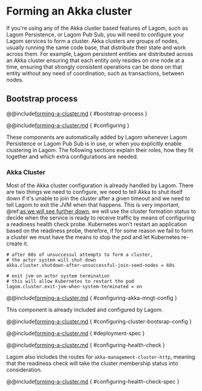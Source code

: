# Forming an Akka cluster

If you're using any of the Akka cluster based features of Lagom, such as Lagom Persistence, or Lagom Pub Sub, you will need to configure your Lagom services to form a cluster. Akka clusters are groups of nodes, usually running the same code base, that distribute their state and work across them. For example, Lagom persistent entities are distributed across an Akka cluster ensuring that each entity only resides on one node at a time, ensuring that strongly consistent operations can be done on that entity without any need of coordination, such as transactions, between nodes.

## Bootstrap process

@@include[forming-a-cluster.md](../includes/forming-a-cluster.md) { #bootstrap-process }

@@include[forming-a-cluster.md](../includes/forming-a-cluster.md) { #configuring }

These components are automatically added by Lagom whenever Lagom Persistence or Lagom Pub Sub is in use, or when you explicitly enable clustering in Lagom. The following sections explain their roles, how they fit together and which extra configurations are needed.

### Akka Cluster

Most of the Akka cluster configuration is already handled by Lagom. There are two things we need to configure, we need to tell Akka to shut itself down if it's unable to join the cluster after a given timeout and we need to tell Lagom to exit the JVM when that happens. This is very important, @ref:[as we will see further down](#health-checks), we will use the cluster formation status to decide when the service is ready to receive traffic by means of configuring a readiness health check probe. Kubernetes won't restart an application based on the readiness probe, therefore, if for some reason we fail to form a cluster we must have the means to stop the pod and let Kubernetes re-create it.

```HOCON
# after 60s of unsuccessul attempts to form a cluster, 
# the actor system will shut down
akka.cluster.shutdown-after-unsuccessful-join-seed-nodes = 60s

# exit jvm on actor system termination
# this will allow Kubernetes to restart the pod
lagom.cluster.exit-jvm-when-system-terminated = on
```

@@include[forming-a-cluster.md](../includes/forming-a-cluster.md) { #configuring-akka-mngt-config }

This component is already included and configured by Lagom. 

@@include[forming-a-cluster.md](../includes/forming-a-cluster.md) { #configuring-cluster-bootsrap-config }

@@include[forming-a-cluster.md](../includes/forming-a-cluster.md) { #deployment-spec }

@@include[forming-a-cluster.md](../includes/forming-a-cluster.md) { #configuring-health-check }

Lagom also includes the routes for `akka-management-cluster-http`, meaning that the readiness check will take the cluster membership status into consideration.

@@include[forming-a-cluster.md](../includes/forming-a-cluster.md) { #configuring-health-check-spec }
